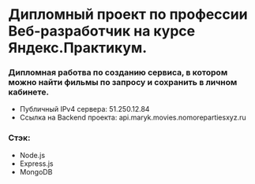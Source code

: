 # Дипломный проект по профессии Веб-разработчик на курсе Яндекс.Практикум.  

### Дипломная работва по созданию сервиса, в котором можно найти фильмы по запросу и сохранить в личном кабинете.  

* Публичный IPv4 сервера: 51.250.12.84  
* Ссылка на Backend проекта: api.maryk.movies.nomorepartiesxyz.ru  

### Стэк:  
* Node.js  
* Express.js  
* MongoDB  